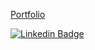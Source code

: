 [Portfolio](https://gabrielcraveiro.com.br)

[![Linkedin Badge](https://img.shields.io/badge/-LinkedIn-blue?style=flat-square&logo=Linkedin&logoColor=white&link=https://www.linkedin.com/in/gabrielcraveiro)](https://www.linkedin.com/in/gabrielcraveiro)
